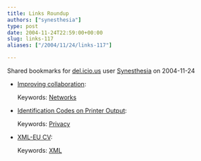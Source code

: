 ```yaml
---
title: Links Roundup
authors: ["synesthesia"]
type: post
date: 2004-11-24T22:59:00+00:00
slug: links-117 
aliases: ["/2004/11/24/links-117"]

---
```

Shared bookmarks for [del.icio.us][1] user  [Synesthesia][2] on 2004-11-24

  * [Improving collaboration][3]:
   
    Keywords: [Networks][4]
  * [Identification Codes on Printer Output][5]:
   
    Keywords: [Privacy][6]
  * [XML-EU CV][7]:
   
    Keywords: [XML][8]

 [1]: https://del.icio.us/
 [2]: https://del.icio.us/synesthesia
 [3]: https://blog.larixconsulting.com/blog/_archives/2004/11/23/190259.html "https://blog.larixconsulting.com/blog/_archives/2004/11/23/190259.html"
 [4]: https://del.icio.us/synesthesia/Networks
 [5]: https://www.freedom-to-tinker.com/archives/000725.html "https://www.freedom-to-tinker.com/archives/000725.html"
 [6]: https://del.icio.us/synesthesia/Privacy
 [7]: https://www.vrtprj.com/weblog/misc/eucv.html "https://www.vrtprj.com/weblog/misc/eucv.html"
 [8]: https://del.icio.us/synesthesia/XML